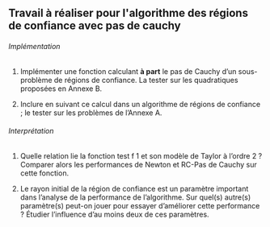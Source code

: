 ## Travail à réaliser pour l'algorithme des régions de confiance avec pas de cauchy 

###### Implémentation 

1. Implémenter une fonction calculant **à part** le pas de Cauchy d’un sous-problème de
régions de confiance. La tester sur les quadratiques proposées en Annexe B.

2. Inclure en suivant ce calcul dans un algorithme de régions de confiance ; le tester sur les problèmes de l’Annexe A.

###### Interprétation 

1. Quelle relation lie la fonction test f 1 et son modèle de Taylor à l’ordre 2 ? Comparer alors les performances de Newton et RC-Pas de Cauchy sur cette fonction.

2. Le rayon initial de la région de confiance est un paramètre important dans l’analyse
de la performance de l’algorithme. Sur quel(s) autre(s) paramètre(s) peut-on jouer
pour essayer d’améliorer cette performance ? Étudier l’influence d’au moins deux de
ces paramètres.


